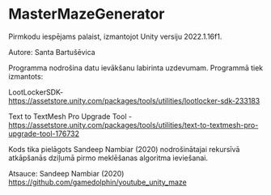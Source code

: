 # MasterMazeGenerator

Pirmkodu iespējams palaist, izmantojot Unity versiju 2022.1.16f1. 

Autore: Santa Bartušēvica

Programma nodrošina datu ievākšanu labirinta uzdevumam. 
Programmā tiek izmantots:

LootLockerSDK- https://assetstore.unity.com/packages/tools/utilities/lootlocker-sdk-233183

Text to TextMesh Pro Upgrade Tool - https://assetstore.unity.com/packages/tools/utilities/text-to-textmesh-pro-upgrade-tool-176732 


Kods tika pielāgots Sandeep Nambiar (2020)  nodrošinātajai rekursīvā atkāpšanās dziļumā pirmo meklēšanas algoritma ieviešanai.

Atsauce:
Sandeep Nambiar (2020) https://github.com/gamedolphin/youtube_unity_maze
